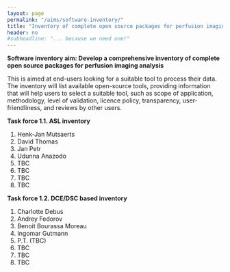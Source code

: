 ```yaml
---
layout: page
permalink: "/aims/software-inventory/"
title: "Inventory of complete open source packages for perfusion imaging analysis"
header: no
#subheadline: "... because we need one!"
---
```



**Software inventory aim: Develop a comprehensive inventory of complete open source packages for perfusion imaging analysis** 

This is aimed at end-users looking for a suitable tool to process their data. The inventory will list available open-source tools, providing information that will help users to select a suitable tool, such as scope of application, methodology, level of validation, licence policy, transparency, user-friendliness, and reviews by other users.

**Task force 1.1. ASL inventory**

1. Henk-Jan Mutsaerts
2. David Thomas
3. Jan Petr
4. Udunna Anazodo
5. TBC
6. TBC
7. TBC
8. TBC

**Task force 1.2. DCE/DSC based inventory**

1. Charlotte Debus
2. Andrey Fedorov
3. Benoit Bourassa Moreau
4. Ingomar Gutmann
5. P.T. (TBC)
6. TBC
7. TBC
8. TBC


